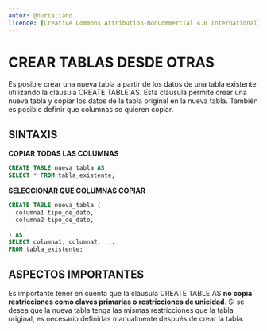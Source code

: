 ```yaml
---
autor: @nurialiano
licence: [Creative Commons Attribution-NonCommercial 4.0 International](https://creativecommons.org/licenses/by-nc/4.0/legalcode)
---
```


# CREAR TABLAS DESDE OTRAS

Es posible crear una nueva tabla a partir de los datos de una tabla existente utilizando la cláusula CREATE TABLE AS. Esta cláusula permite crear una nueva tabla y copiar los datos de la tabla original en la nueva tabla. También es posible definir que columnas se quieren copiar.

## SINTAXIS

**COPIAR TODAS LAS COLUMNAS**

~~~sql
CREATE TABLE nueva_tabla AS
SELECT * FROM tabla_existente;
~~~

**SELECCIONAR QUE COLUMNAS COPIAR**

~~~sql
CREATE TABLE nueva_tabla (
  columna1 tipo_de_dato,
  columna2 tipo_de_dato,
  ...
) AS
SELECT columna1, columna2, ...
FROM tabla_existente;
~~~

## ASPECTOS IMPORTANTES

Es importante tener en cuenta que la cláusula CREATE TABLE AS **no copia restricciones como claves primarias o restricciones de unicidad**. Si se desea que la nueva tabla tenga las mismas restricciones que la tabla original, es necesario definirlas manualmente después de crear la tabla.
